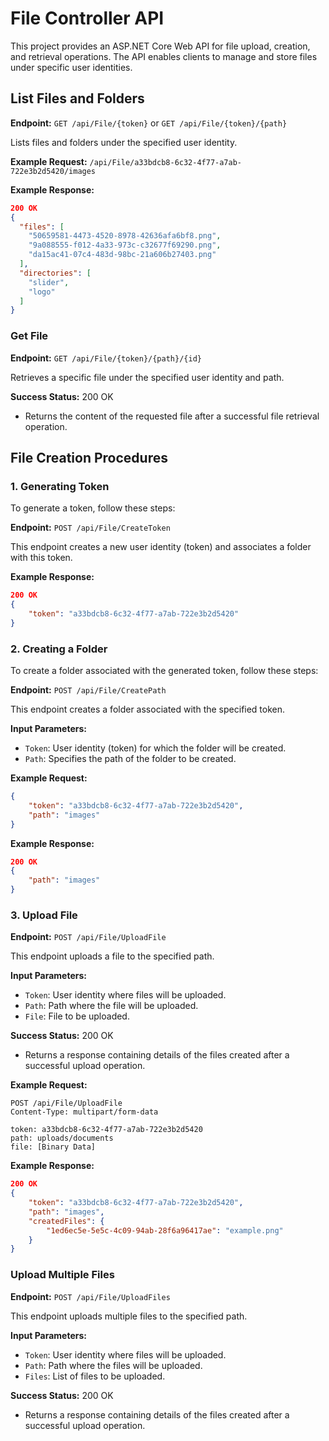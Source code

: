 # File Controller API

This project provides an ASP.NET Core Web API for file upload, creation, and retrieval operations. The API enables clients to manage and store files under specific user identities.

## List Files and Folders

**Endpoint:** `GET /api/File/{token}` or `GET /api/File/{token}/{path}`

Lists files and folders under the specified user identity.

**Example Request:**
`/api/File/a33bdcb8-6c32-4f77-a7ab-722e3b2d5420/images`

**Example Response:**
```json
200 OK
{
  "files": [
    "50659581-4473-4520-8978-42636afa6bf8.png",
    "9a088555-f012-4a33-973c-c32677f69290.png",
    "da15ac41-07c4-483d-98bc-21a606b27403.png"
  ],
  "directories": [
    "slider",
    "logo"
  ]
}
```

### Get File

**Endpoint:** `GET /api/File/{token}/{path}/{id}`

 Retrieves a specific file under the specified user identity and path.

**Success Status:** 200 OK
- Returns the content of the requested file after a successful file retrieval operation.


## File Creation Procedures

### 1. Generating Token

To generate a token, follow these steps:

**Endpoint:** `POST /api/File/CreateToken`

This endpoint creates a new user identity (token) and associates a folder with this token.

**Example Response:**
```json
200 OK
{
    "token": "a33bdcb8-6c32-4f77-a7ab-722e3b2d5420"
}
```

### 2. Creating a Folder

To create a folder associated with the generated token, follow these steps:

**Endpoint:** `POST /api/File/CreatePath`

This endpoint creates a folder associated with the specified token.

**Input Parameters:**
- `Token`: User identity (token) for which the folder will be created.
- `Path`: Specifies the path of the folder to be created.

**Example Request:**

```json
{
    "token": "a33bdcb8-6c32-4f77-a7ab-722e3b2d5420",
    "path": "images"
}
```

**Example Response:**
```json
200 OK
{
    "path": "images"
}
```

### 3. Upload File

**Endpoint:** `POST /api/File/UploadFile`

This endpoint uploads a file to the specified path.

**Input Parameters:**
- `Token`: User identity where files will be uploaded.
- `Path`: Path where the file will be uploaded.
- `File`: File to be uploaded.

**Success Status:** 200 OK
- Returns a response containing details of the files created after a successful upload operation.

**Example Request:**
```
POST /api/File/UploadFile
Content-Type: multipart/form-data

token: a33bdcb8-6c32-4f77-a7ab-722e3b2d5420
path: uploads/documents
file: [Binary Data]
```

**Example Response:**
```json
200 OK
{
    "token": "a33bdcb8-6c32-4f77-a7ab-722e3b2d5420",
    "path": "images",
    "createdFiles": {
        "1ed6ec5e-5e5c-4c09-94ab-28f6a96417ae": "example.png"
    }
}
```

### Upload Multiple Files

**Endpoint:** `POST /api/File/UploadFiles`

This endpoint uploads multiple files to the specified path.

**Input Parameters:**
- `Token`: User identity where files will be uploaded.
- `Path`: Path where the files will be uploaded.
- `Files`: List of files to be uploaded.

**Success Status:** 200 OK
- Returns a response containing details of the files created after a successful upload operation.





